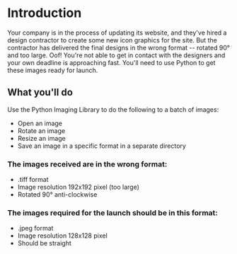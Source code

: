 # Introduction
Your company is in the process of updating its website, and they've hired a design contractor to create some new icon graphics for the site. But the contractor has delivered the final designs in the wrong format -- rotated 90° and too large. Oof! You're not able to get in contact with the designers and your own deadline is approaching fast. You'll need to use Python to get these images ready for launch.

## What you'll do
Use the Python Imaging Library to do the following to a batch of images:

- Open an image
- Rotate an image
- Resize an image
- Save an image in a specific format in a separate directory

### The images received are in the wrong format:
- .tiff format
- Image resolution 192x192 pixel (too large)
- Rotated 90° anti-clockwise

### The images required for the launch should be in this format:
- .jpeg format
- Image resolution 128x128 pixel
- Should be straight

